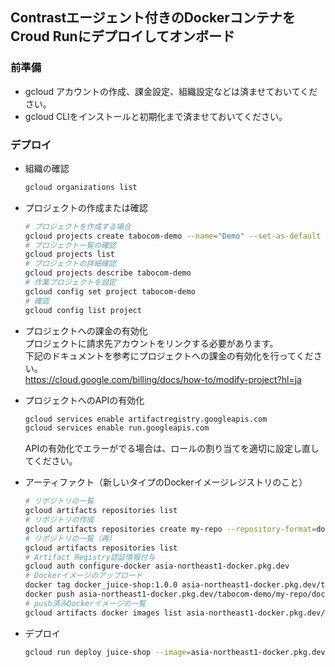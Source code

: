 ## Contrastエージェント付きのDockerコンテナをCroud Runにデプロイしてオンボード

### 前準備
- gcloud アカウントの作成、課金設定、組織設定などは済ませておいてください。
- gcloud CLIをインストールと初期化まで済ませておいてください。  

### デプロイ
- 組織の確認
  ```bash
  gcloud organizations list
  ```
- プロジェクトの作成または確認
  ```bash
  # プロジェクトを作成する場合
  gcloud projects create tabocom-demo --name="Demo" --set-as-default
  # プロジェクト一覧の確認
  gcloud projects list
  # プロジェクトの詳細確認
  gcloud projects describe tabocom-demo
  # 作業プロジェクトを設定
  gcloud config set project tabocom-demo
  # 確認
  gcloud config list project
  ```
- プロジェクトへの課金の有効化  
  プロジェクトに請求先アカウントをリンクする必要があります。  
  下記のドキュメントを参考にプロジェクトへの課金の有効化を行ってください。  
  https://cloud.google.com/billing/docs/how-to/modify-project?hl=ja  

- プロジェクトへのAPIの有効化
  ```bash
  gcloud services enable artifactregistry.googleapis.com
  gcloud services enable run.googleapis.com
  ```
  APIの有効化でエラーがでる場合は、ロールの割り当てを適切に設定し直してください。

- アーティファクト（新しいタイプのDockerイメージレジストリのこと）
  ```bash
  # リポジトリの一覧
  gcloud artifacts repositories list
  # リポジトリの作成
  gcloud artifacts repositories create my-repo --repository-format=docker --location=asia-northeast1
  # リポジトリの一覧（再）
  gcloud artifacts repositories list
  # Artifact Registry認証情報付与
  gcloud auth configure-docker asia-northeast1-docker.pkg.dev
  # Dockerイメージのアップロード
  docker tag docker_juice-shop:1.0.0 asia-northeast1-docker.pkg.dev/tabocom-demo/my-repo/docker_juice-shop:1.0.0
  docker push asia-northeast1-docker.pkg.dev/tabocom-demo/my-repo/docker_juice-shop:1.0.0
  # push済みDockerイメージの一覧
  gcloud artifacts docker images list asia-northeast1-docker.pkg.dev/tabocom-demo/my-repo
  ```
- デプロイ
  ```bash
  gcloud run deploy juice-shop --image=asia-northeast1-docker.pkg.dev/tabocom-demo/my-repo/docker_juice-shop:1.0.0 --port=3000 --region=asia-northeast1 --allow-unauthenticated
  ```
  
